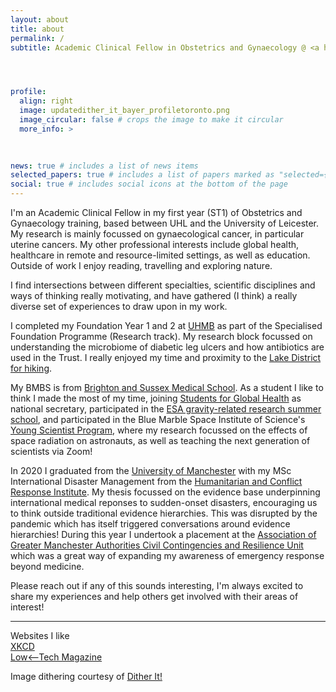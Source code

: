 ```yaml
---
layout: about
title: about
permalink: /
subtitle: Academic Clinical Fellow in Obstetrics and Gynaecology @ <a href='https://www.leicestershospitals.nhs.uk/aboutus/departments-services/gynaecology'>UHL</a> and <a href='https://le.ac.uk/'>University of Leicester</a>




profile:
  align: right
  image: updatedither_it_bayer_profiletoronto.png
  image_circular: false # crops the image to make it circular
  more_info: >
    
    

news: true # includes a list of news items
selected_papers: true # includes a list of papers marked as "selected={true}"
social: true # includes social icons at the bottom of the page
---
```


I'm an Academic Clinical Fellow in my first year (ST1) of Obstetrics and Gynaecology training, based between UHL and the University of Leicester. My research is mainly focussed on gynaecological cancer, in particular uterine cancers. My other professional interests include global health, healthcare in remote and resource-limited settings, as well as education. Outside of work I enjoy reading, travelling and exploring nature.

I find intersections between different specialties, scientific disciplines and ways of thinking really motivating, and have gathered (I think) a really diverse set of experiences to draw upon in my work.

I completed my Foundation Year 1 and 2 at [UHMB](https://www.uhmb.nhs.uk/) as part of the Specialised Foundation Programme (Research track). My research block focussed on understanding the microbiome of diabetic leg ulcers and how antibiotics are used in the Trust. I really enjoyed my time and proximity to the [Lake District for hiking](https://www.walkingenglishman.com/lakes.htm).

My BMBS is from [Brighton and Sussex Medical School](https://www.bsms.ac.uk/index.aspx). As a student I like to think I made the most of my time, joining [Students for Global Health](https://studentsforglobalhealth.org/) as national secretary, participated in the [ESA gravity-related research summer school](https://www.esa.int/Education/ESA_Academy/Current_opportunities_for_university_students), and participated in the Blue Marble Space Institute of Science's [Young Scientist Program](https://bmsis.org/ysp/), where my research focussed on the effects of space radiation on astronauts, as well as teaching the next generation of scientists via Zoom!

In 2020 I graduated from the [University of Manchester](https://www.manchester.ac.uk/) with my MSc International Disaster Management from the [Humanitarian and Conflict Response Institute](https://www.hcri.manchester.ac.uk/). My thesis focussed on the evidence base underpinning international medical reponses to sudden-onset disasters, encouraging us to think outside traditional evidence hierarchies. This was disrupted by the pandemic which has itself triggered conversations around evidence hierarchies! During this year I undertook a placement at the [Association of Greater Manchester Authorities Civil Contingencies and Resilience Unit](https://www.manchester.gov.uk/info/200039/emergencies/6303/preparing_for_emergencies/3) which was a great way of expanding my awareness of emergency response beyond medicine.

Please reach out if any of this sounds interesting, I'm always excited to share my experiences and help others get involved with their areas of interest!

---

Websites I like  
[XKCD](https://xkcd.com/)  
[Low<--Tech Magazine](https://solar.lowtechmagazine.com/)

Image dithering courtesy of [Dither It!](https://ditherit.com/)
